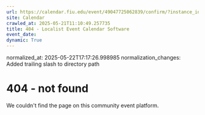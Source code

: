 ```yaml
---
url: https://calendar.fiu.edu/event/49047725062839/confirm/?instance_id=49047725063864&return=https%3A%2F%2Fcalendar.fiu.edu%2F
site: Calendar
crawled_at: 2025-05-21T11:10:49.257735
title: 404 - Localist Event Calendar Software
event_date: 
dynamic: True
---
```

normalized_at: 2025-05-22T17:17:26.998985
normalization_changes: Added trailing slash to directory path

# 404 - not found
We couldn't find the page on this community event platform.
